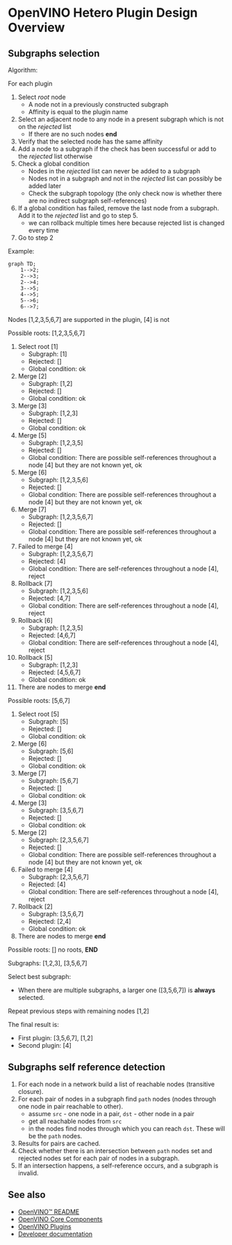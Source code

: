 # OpenVINO Hetero Plugin Design Overview

## Subgraphs selection

Algorithm:

For each plugin
1. Select *root* node
    * A node not in a previously constructed subgraph
    * Affinity is equal to the plugin name
2. Select an adjacent node to any node in a present subgraph which is not on the *rejected* list
    * If there are no such nodes **end**
3. Verify that the selected node has the same affinity
4. Add a node to a subgraph if the check has been successful or add to the *rejected* list otherwise
5. Check a global condition
    * Nodes in the *rejected* list can never be added to a subgraph
    * Nodes not in a subgraph and not in the *rejected* list can possibly be added later
    * Check the subgraph topology (the only check now is whether there are no indirect subgraph self-references)
6. If a global condition has failed, remove the last node from a subgraph. Add it to the *rejected* list and go to step 5.
    * we can rollback multiple times here because rejected list is changed every time
7. Go to step 2

Example:
```mermaid
graph TD;
    1-->2;
    2-->3;
    2-->4;
    3-->5;
    4-->5;
    5-->6;
    6-->7;
```

Nodes [1,2,3,5,6,7] are supported in the plugin, [4] is not

Possible roots: [1,2,3,5,6,7]
1. Select root [1]
    * Subgraph: [1]
    * Rejected: []
    * Global condition: ok
2. Merge [2]
    * Subgraph: [1,2]
    * Rejected: []
    * Global condition: ok
3. Merge [3]
    * Subgraph: [1,2,3]
    * Rejected: []
    * Global condition: ok
4. Merge [5]
    * Subgraph: [1,2,3,5]
    * Rejected: []
    * Global condition: There are possible self-references throughout a node [4] but they are not known yet, ok
5. Merge [6]
    * Subgraph: [1,2,3,5,6]
    * Rejected: []
    * Global condition: There are possible self-references throughout a node [4] but they are not known yet, ok
6. Merge [7]
    * Subgraph: [1,2,3,5,6,7]
    * Rejected: []
    * Global condition: There are possible self-references throughout a node [4] but they are not known yet, ok
7. Failed to merge [4]
    * Subgraph: [1,2,3,5,6,7]
    * Rejected: [4]
    * Global condition: There are self-references throughout a node [4], reject
8. Rollback [7]
    * Subgraph: [1,2,3,5,6]
    * Rejected: [4,7]
    * Global condition: There are self-references throughout a node [4], reject
9. Rollback [6]
    * Subgraph: [1,2,3,5]
    * Rejected: [4,6,7]
    * Global condition: There are self-references throughout a node [4], reject
10. Rollback [5]
    * Subgraph: [1,2,3]
    * Rejected: [4,5,6,7]
    * Global condition: ok
11. There are nodes to merge **end**

Possible roots: [5,6,7]
1. Select root [5]
    * Subgraph: [5]
    * Rejected: []
    * Global condition: ok
2. Merge [6]
    * Subgraph: [5,6]
    * Rejected: []
    * Global condition: ok
3. Merge [7]
    * Subgraph: [5,6,7]
    * Rejected: []
    * Global condition: ok
4. Merge [3]
    * Subgraph: [3,5,6,7]
    * Rejected: []
    * Global condition: ok
5. Merge [2]
    * Subgraph: [2,3,5,6,7]
    * Rejected: []
    * Global condition: There are possible self-references throughout a node [4] but they are not known yet, ok
6. Failed to merge [4]
    * Subgraph: [2,3,5,6,7]
    * Rejected: [4]
    * Global condition: There are self-references throughout a node [4], reject
7. Rollback [2]
    * Subgraph: [3,5,6,7]
    * Rejected: [2,4]
    * Global condition: ok
8. There are nodes to merge **end**

Possible roots: [] no roots, **END**

Subgraphs: [1,2,3], [3,5,6,7]

Select best subgraph:
* When there are multiple subgraphs, a larger one ([3,5,6,7]) is **always** selected.

Repeat previous steps with remaining nodes [1,2]

The final result is:
* First plugin: [3,5,6,7], [1,2]
* Second plugin: [4]


## Subgraphs self reference detection

1. For each node in a network build a list of reachable nodes (transitive closure).
2. For each pair of nodes in a subgraph find `path` nodes (nodes through one node in pair reachable to other).
    * assume `src` - one node in a pair, `dst` - other node in a pair
    * get all reachable nodes from `src`
    * in the nodes find nodes through which you can reach `dst`. These will be the `path` nodes.
3. Results for pairs are cached.
4. Check whether there is an intersection between `path` nodes set and rejected nodes set for each pair of nodes in a subgraph.
5. If an intersection happens, a self-reference occurs, and a subgraph is invalid.

## See also

 * [OpenVINO™ README](../../../README.md)
 * [OpenVINO Core Components](../../README.md)
 * [OpenVINO Plugins](../README.md)
 * [Developer documentation](../../../docs/dev/index.md)
